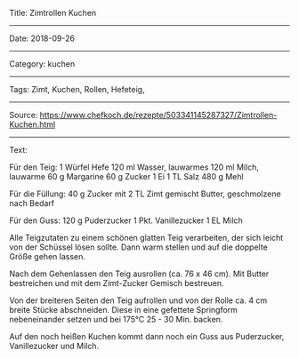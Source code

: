 Title: Zimtrollen Kuchen

----

Date: 2018-09-26

----

Category: kuchen

----

Tags: Zimt, Kuchen, Rollen, Hefeteig,

----

Source: https://www.chefkoch.de/rezepte/503341145287327/Zimtrollen-Kuchen.html

----

Text: 

Für den Teig:
1 Würfel Hefe
120 ml	Wasser, lauwarmes
120 ml	Milch, lauwarme
60 g Margarine
60 g Zucker
1  Ei
1 TL Salz
480 g Mehl

Für die Füllung:
40 g Zucker mit 2 TL Zimt gemischt
 Butter, geschmolzene nach Bedarf
 	
Für den Guss:
120 g Puderzucker
1 Pkt. Vanillezucker
1 EL Milch

Alle Teigzutaten zu einem schönen glatten Teig verarbeiten, der sich leicht von der Schüssel lösen sollte. Dann warm stellen und auf die doppelte Größe gehen lassen. 

Nach dem Gehenlassen den Teig ausrollen (ca. 76 x 46 cm). Mit Butter bestreichen und mit dem Zimt-Zucker Gemisch bestreuen. 

Von der breiteren Seiten den Teig aufrollen und von der Rolle ca. 4 cm breite Stücke abschneiden. Diese in eine gefettete Springform nebeneinander setzen und bei 175°C 25 - 30 Min. backen. 

Auf den noch heißen Kuchen kommt dann noch ein Guss aus Puderzucker, Vanillezucker und Milch.
